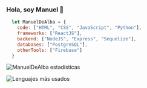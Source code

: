 ### Hola, soy Manuel 👋

```js
  let ManuelDeAlba = {
    code: ["HTML", "CSS", "JavaScript", "Python"],
    frameworks: ["ReactJS"],
    backend: ["NodeJS", "Express", "Sequelize"],
    databases: ["PostgreSQL"],
    otherTools: ["Firebase"]
  }
```

<!-- [Portafolio 👨‍💻](https://manueldealba.github.io/Portafolio) -->

![ManuelDeAlba estadísticas](https://github-readme-stats.vercel.app/api?username=manueldealba&show_icons=true)


![Lenguajes más usados](https://github-readme-stats.vercel.app/api/top-langs/?username=manueldealba&layout=compact)

<!--
**ManuelDeAlba/ManuelDeAlba** is a ✨ _special_ ✨ repository because its `README.md` (this file) appears on your GitHub profile.

Here are some ideas to get you started:

- 🔭 I’m currently working on ...
- 🌱 I’m currently learning ...
- 👯 I’m looking to collaborate on ...
- 🤔 I’m looking for help with ...
- 💬 Ask me about ...
- 📫 How to reach me: ...
- 😄 Pronouns: ...
- ⚡ Fun fact: ...
-->
